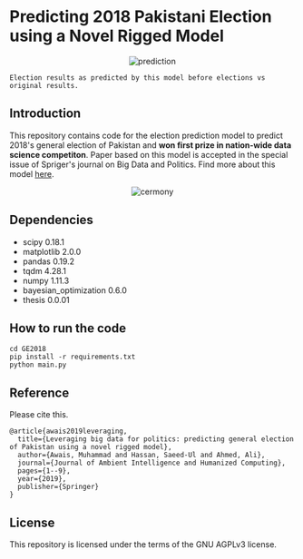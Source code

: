# Predicting 2018 Pakistani Election using a Novel Rigged Model
<p align="center">
  <img src="https://raw.githubusercontent.com/awaisrauf/GE2018/master/imgs/map.jpg" alt="prediction"  />
 
  ```
  Election results as predicted by this model before elections vs original results.
  ```
</p>

## Introduction

This repository contains code for the election prediction model to predict 2018's general election of Pakistan and **won first prize in nation-wide data science competiton**. Paper based on this model is accepted in the special issue of Spriger's journal on Big Data and Politics. Find more about this model [here](https://awaisrauf.github.io/election_prediction).
<p align="center">
  <img src="https://raw.githubusercontent.com/awaisrauf/GE2018/master/imgs/cermony.jpg" alt="cermony"  />
</p>


## Dependencies 

* scipy 0.18.1
* matplotlib 2.0.0
* pandas 0.19.2
* tqdm 4.28.1
* numpy 1.11.3
* bayesian_optimization 0.6.0
* thesis 0.0.01


## How to run the code
```
cd GE2018
pip install -r requirements.txt
python main.py
```


## Reference

Please cite this.
```
@article{awais2019leveraging,
  title={Leveraging big data for politics: predicting general election of Pakistan using a novel rigged model},
  author={Awais, Muhammad and Hassan, Saeed-Ul and Ahmed, Ali},
  journal={Journal of Ambient Intelligence and Humanized Computing},
  pages={1--9},
  year={2019},
  publisher={Springer}
}
```

## License

This repository is licensed under the terms of the GNU AGPLv3 license.
